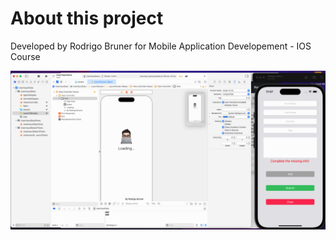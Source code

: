 #  About this project

Developed by Rodrigo Bruner for Mobile Application Developement - IOS Course

![Print](print.png)
